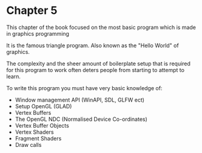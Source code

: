 # Chapter 5

This chapter of the book focused on the most basic program which is made in graphics programming

It is the famous triangle program. Also known as the "Hello World" of graphics.

The complexity and the sheer amount of boilerplate setup that is required for this program to work often deters people from starting to attempt to learn.

To write this program you must have very basic knowledge of:

- Window management API (WinAPI, SDL, GLFW ect)
- Setup OpenGL (GLAD)
- Vertex Buffers
- The OpenGL NDC (Normalised Device Co-ordinates)
- Vertex Buffer Objects
- Vertex Shaders
- Fragment Shaders
- Draw calls
